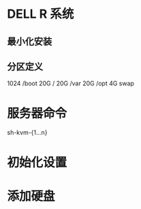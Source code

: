 # DELL R 系统

## 最小化安装

## 分区定义
1024 /boot
20G  /
20G  /var
20G  /opt
4G   swap

# 服务器命令

sh-kvm-{1...n}

# 初始化设置

# 添加硬盘

